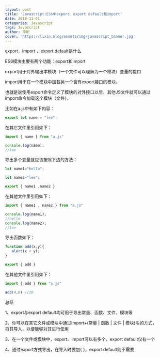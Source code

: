 ```yaml
---
layout: post
title: 'Javascript:ES6中export、export default和import'
date: 2018-11-01
categories: Javascript
tags: Javascript
author: 李昕
cover: 'https://lixin.blog/assets/img/javascript_banner.jpg'
---
```


export，import ，export default是什么

ES6模块主要有两个功能：export和import

export用于对外输出本模块（一个文件可以理解为一个模块）变量的接口

import用于在一个模块中加载另一个含有export接口的模块。

也就是说使用export命令定义了模块的对外接口以后，其他JS文件就可以通过import命令加载这个模块（文件）。

比如在a.js中有如下内容：

```js
export let name = "lee";
```

在其它文件里引用如下：

```js
import { name } from "a.js" 

console.log(name);
//lee
```

导出多个变量就应该按照下边的方法：

```js
let name1="hello";

let name2="lee";

export { name1 ,name2 }
```

在其他文件里引用如下：

```js
import { name1 , name2 } from "a.js"

console.log(name1);
//hello
console.log(name2);
//lee
 ```
 
导出函数如下：

```js
function add(x,y){
   alert(x + y);
}

export { add }
```

在其他文件里引用如下：

```js
import { add } from "a.js"

add(4,6) //10
```

总结

1、export与export default均可用于导出常量、函数、文件、模块等

2、你可以在其它文件或模块中通过import+(常量 | 函数 | 文件 | 模块)名的方式，将其导入，以便能够对其进行使用

3、在一个文件或模块中，export、import可以有多个，export default仅有一个

4、通过export方式导出，在导入时要加{ }，export default则不需要